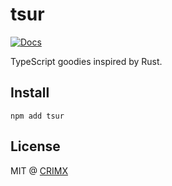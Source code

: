 # tsur

[![Docs](https://www.paka.dev/badges/v0/cute.svg)](https://www.paka.dev/npm/tsur)

TypeScript goodies inspired by Rust.

## Install

```
npm add tsur
```

## License

MIT @ [CRIMX](https://github.com/crimx)
